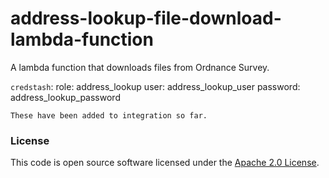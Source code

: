 
# address-lookup-file-download-lambda-function

A lambda function that downloads files from Ordnance Survey.

`credstash`:
    role: address_lookup
    user: address_lookup_user
    password: address_lookup_password
    
    These have been added to integration so far.

### License

This code is open source software licensed under the [Apache 2.0 License]("http://www.apache.org/licenses/LICENSE-2.0.html").

